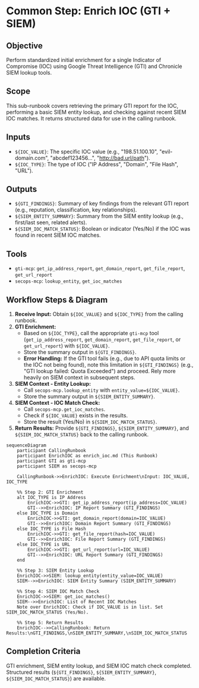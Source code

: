 # Common Step: Enrich IOC (GTI + SIEM)

## Objective

Perform standardized initial enrichment for a single Indicator of Compromise (IOC) using Google Threat Intelligence (GTI) and Chronicle SIEM lookup tools.

## Scope

This sub-runbook covers retrieving the primary GTI report for the IOC, performing a basic SIEM entity lookup, and checking against recent SIEM IOC matches. It returns structured data for use in the calling runbook.

## Inputs

*   `${IOC_VALUE}`: The specific IOC value (e.g., "198.51.100.10", "evil-domain.com", "abcdef123456...", "http://bad.url/path").
*   `${IOC_TYPE}`: The type of IOC ("IP Address", "Domain", "File Hash", "URL").

## Outputs

*   `${GTI_FINDINGS}`: Summary of key findings from the relevant GTI report (e.g., reputation, classification, key relationships).
*   `${SIEM_ENTITY_SUMMARY}`: Summary from the SIEM entity lookup (e.g., first/last seen, related alerts).
*   `${SIEM_IOC_MATCH_STATUS}`: Boolean or indicator (Yes/No) if the IOC was found in recent SIEM IOC matches.

## Tools

*   `gti-mcp`: `get_ip_address_report`, `get_domain_report`, `get_file_report`, `get_url_report`
*   `secops-mcp`: `lookup_entity`, `get_ioc_matches`

## Workflow Steps & Diagram

1.  **Receive Input:** Obtain `${IOC_VALUE}` and `${IOC_TYPE}` from the calling runbook.
2.  **GTI Enrichment:**
    *   Based on `${IOC_TYPE}`, call the appropriate `gti-mcp` tool (`get_ip_address_report`, `get_domain_report`, `get_file_report`, or `get_url_report`) with `${IOC_VALUE}`.
    *   Store the summary output in `${GTI_FINDINGS}`.
    *   **Error Handling:** If the GTI tool fails (e.g., due to API quota limits or the IOC not being found), note this limitation in `${GTI_FINDINGS}` (e.g., "GTI lookup failed: Quota Exceeded") and proceed. Rely more heavily on SIEM context in subsequent steps.
3.  **SIEM Context - Entity Lookup:**
    *   Call `secops-mcp.lookup_entity` with `entity_value=${IOC_VALUE}`.
    *   Store the summary output in `${SIEM_ENTITY_SUMMARY}`.
4.  **SIEM Context - IOC Match Check:**
    *   Call `secops-mcp.get_ioc_matches`.
    *   Check if `${IOC_VALUE}` exists in the results.
    *   Store the result (Yes/No) in `${SIEM_IOC_MATCH_STATUS}`.
5.  **Return Results:** Provide `${GTI_FINDINGS}`, `${SIEM_ENTITY_SUMMARY}`, and `${SIEM_IOC_MATCH_STATUS}` back to the calling runbook.

```{mermaid}
sequenceDiagram
    participant CallingRunbook
    participant EnrichIOC as enrich_ioc.md (This Runbook)
    participant GTI as gti-mcp
    participant SIEM as secops-mcp

    CallingRunbook->>EnrichIOC: Execute Enrichment\nInput: IOC_VALUE, IOC_TYPE

    %% Step 2: GTI Enrichment
    alt IOC_TYPE is IP Address
        EnrichIOC->>GTI: get_ip_address_report(ip_address=IOC_VALUE)
        GTI-->>EnrichIOC: IP Report Summary (GTI_FINDINGS)
    else IOC_TYPE is Domain
        EnrichIOC->>GTI: get_domain_report(domain=IOC_VALUE)
        GTI-->>EnrichIOC: Domain Report Summary (GTI_FINDINGS)
    else IOC_TYPE is File Hash
        EnrichIOC->>GTI: get_file_report(hash=IOC_VALUE)
        GTI-->>EnrichIOC: File Report Summary (GTI_FINDINGS)
    else IOC_TYPE is URL
        EnrichIOC->>GTI: get_url_report(url=IOC_VALUE)
        GTI-->>EnrichIOC: URL Report Summary (GTI_FINDINGS)
    end

    %% Step 3: SIEM Entity Lookup
    EnrichIOC->>SIEM: lookup_entity(entity_value=IOC_VALUE)
    SIEM-->>EnrichIOC: SIEM Entity Summary (SIEM_ENTITY_SUMMARY)

    %% Step 4: SIEM IOC Match Check
    EnrichIOC->>SIEM: get_ioc_matches()
    SIEM-->>EnrichIOC: List of Recent IOC Matches
    Note over EnrichIOC: Check if IOC_VALUE is in list. Set SIEM_IOC_MATCH_STATUS (Yes/No).

    %% Step 5: Return Results
    EnrichIOC-->>CallingRunbook: Return Results:\nGTI_FINDINGS,\nSIEM_ENTITY_SUMMARY,\nSIEM_IOC_MATCH_STATUS

```

## Completion Criteria

GTI enrichment, SIEM entity lookup, and SIEM IOC match check completed. Structured results (`${GTI_FINDINGS}`, `${SIEM_ENTITY_SUMMARY}`, `${SIEM_IOC_MATCH_STATUS}`) are available.

